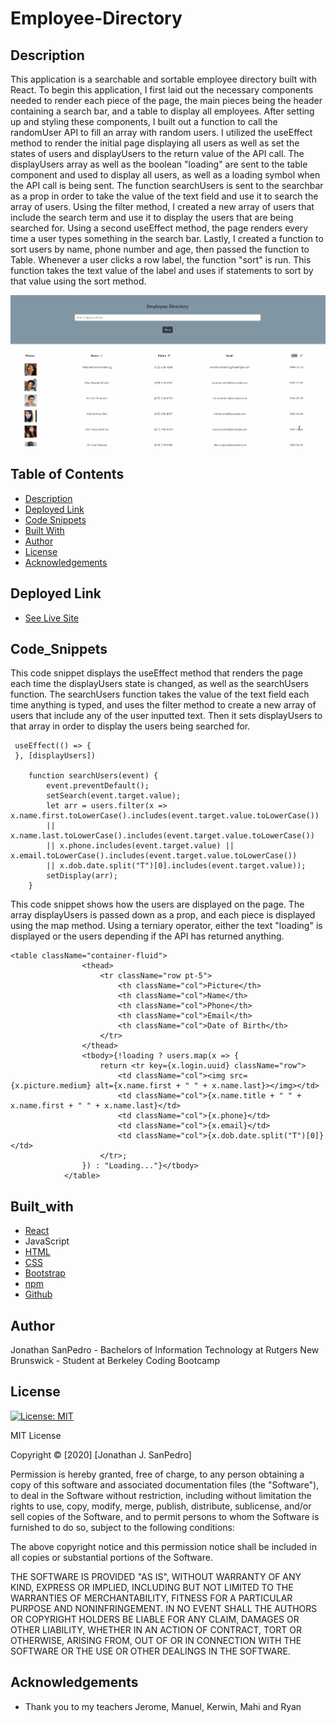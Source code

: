 # Employee-Directory

## Description

This application is a searchable and sortable employee directory built with React. To begin this application, I first laid out the necessary components needed to render each piece of the page, the main pieces being the header containing a search bar, and a table to display all employees. After setting up and styling these components, I built out a function to call the randomUser API to fill an array with random users. I utilized the useEffect method to render the initial page displaying all users as well as set the states of users and displayUsers to the return value of the API call. The displayUsers array as well as the boolean "loading" are sent to the table component and used to display all users, as well as a loading symbol when the API call is being sent. The function searchUsers is sent to the searchbar as a prop in order to take the value of the text field and use it to search the array of users. Using the filter method, I created a new array of users that include the search term and use it to display the users that are being searched for. Using a second useEffect method, the page renders every time a user types something in the search bar. Lastly, I created a function to sort users by name, phone number and age, then passed the function to Table. Whenever a user clicks a row label, the function "sort" is run. This function takes the text value of the label and uses if statements to sort by that value using the sort method.

![Usage](/public/assets/usage.gif)

## Table of Contents
* [Description](#description)
* [Deployed Link](#deployed-link)
* [Code Snippets](#code_snippets)
* [Built With](#built_with)
* [Author](#author)
* [License](#license)
* [Acknowledgements](#acknowledgements)


## Deployed Link

* [See Live Site](https://jsp117.github.io/Employee-Directory/)


## Code_Snippets

This code snippet displays the useEffect method that renders the page each time the displayUsers state is changed, as well as the searchUsers function. The searchUsers function takes the value of the text field each time anything is typed, and uses the filter method to create a new array of users that include any of the user inputted text. Then it sets displayUsers to that array in order to display the users being searched for.

```
 useEffect(() => {
 }, [displayUsers])

    function searchUsers(event) {
        event.preventDefault();
        setSearch(event.target.value);
        let arr = users.filter(x => x.name.first.toLowerCase().includes(event.target.value.toLowerCase()) 
        || x.name.last.toLowerCase().includes(event.target.value.toLowerCase()) 
        || x.phone.includes(event.target.value) || x.email.toLowerCase().includes(event.target.value.toLowerCase()) 
        || x.dob.date.split("T")[0].includes(event.target.value));
        setDisplay(arr);
    }
```

This code snippet shows how the users are displayed on the page. The array displayUsers is passed down as a prop, and each piece is displayed using the map method. Using a terniary operator, either the text "loading" is displayed or the users depending if the API has returned anything.


```
<table className="container-fluid">
                <thead>
                    <tr className="row pt-5">
                        <th className="col">Picture</th>
                        <th className="col">Name</th>
                        <th className="col">Phone</th>
                        <th className="col">Email</th>
                        <th className="col">Date of Birth</th>
                    </tr>
                </thead>
                <tbody>{!loading ? users.map(x => {
                    return <tr key={x.login.uuid} className="row">
                        <td className="col"><img src={x.picture.medium} alt={x.name.first + " " + x.name.last}></img></td>
                        <td className="col">{x.name.title + " " + x.name.first + " " + x.name.last}</td>
                        <td className="col">{x.phone}</td>
                        <td className="col">{x.email}</td>
                        <td className="col">{x.dob.date.split("T")[0]}</td>
                    </tr>;
                }) : "Loading..."}</tbody>
            </table>
```

## Built_with
* [React](https://reactjs.org/)
* JavaScript
* [HTML](https://developer.mozilla.org/en-US/docs/Web/HTML)
* [CSS](https://developer.mozilla.org/en-US/docs/Web/CSS)
* [Bootstrap](https://getbootstrap.com/)
* [npm](https://www.npmjs.com/)
* [Github](https://github.com/)

## Author
Jonathan SanPedro - Bachelors of Information Technology at Rutgers New Brunswick - Student at Berkeley Coding Bootcamp


## License
[![License: MIT](https://img.shields.io/badge/License-MIT-yellow.svg)](https://opensource.org/licenses/MIT)

MIT License

Copyright &copy; [2020] [Jonathan J. SanPedro]

Permission is hereby granted, free of charge, to any person obtaining a copy
of this software and associated documentation files (the "Software"), to deal
in the Software without restriction, including without limitation the rights
to use, copy, modify, merge, publish, distribute, sublicense, and/or sell
copies of the Software, and to permit persons to whom the Software is
furnished to do so, subject to the following conditions:

The above copyright notice and this permission notice shall be included in all
copies or substantial portions of the Software.

THE SOFTWARE IS PROVIDED "AS IS", WITHOUT WARRANTY OF ANY KIND, EXPRESS OR
IMPLIED, INCLUDING BUT NOT LIMITED TO THE WARRANTIES OF MERCHANTABILITY,
FITNESS FOR A PARTICULAR PURPOSE AND NONINFRINGEMENT. IN NO EVENT SHALL THE
AUTHORS OR COPYRIGHT HOLDERS BE LIABLE FOR ANY CLAIM, DAMAGES OR OTHER
LIABILITY, WHETHER IN AN ACTION OF CONTRACT, TORT OR OTHERWISE, ARISING FROM,
OUT OF OR IN CONNECTION WITH THE SOFTWARE OR THE USE OR OTHER DEALINGS IN THE
SOFTWARE.

## Acknowledgements

* Thank you to my teachers Jerome, Manuel, Kerwin, Mahi and Ryan


